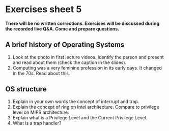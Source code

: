 # Exercises sheet 5

**There will be no written corrections. Exercises will be discussed during the recorded live Q&A. Come and prepare questions.**

## A brief history of Operating Systems

1. Look at the photo in first lecture videos. Identify the person and present and read about them (check the caption in the slides).
2. Computing was a very feminine profession in its early days. It changed in the 70s. Read about this.

## OS structure

1. Explain in your own words the concept of interrupt and trap.
3. Explain the concept of ring on Intel architecture. Compare to privilege level on MIPS architecture.
2. Explain what is a Privilege Level and the Current Privilege Level.
4. What is a trap handler?
